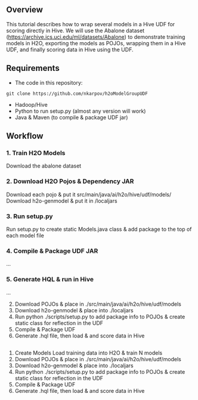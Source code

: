 ## Overview

This tutorial describes how to wrap several models in a Hive UDF for scoring directly in Hive. We will use the Abalone dataset (https://archive.ics.uci.edu/ml/datasets/Abalone) to demonstrate training models in H2O, exporting the models as POJOs, wrapping them in a Hive UDF, and finally scoring data in Hive using the UDF.

## Requirements

- The code in this repository:
```
git clone https://github.com/nkarpov/h2oModelGroupUDF
```
- Hadoop/Hive
- Python to run setup.py (almost any version will work)
- Java & Maven (to compile & package UDF jar)

## Workflow

### 1. Train H2O Models
Download the abalone dataset

### 2. Download H2O Pojos & Dependency JAR
Download each pojo & put it src/main/java/ai/h2o/hive/udf/models/
Download h2o-genmodel & put it in /localjars

### 3. Run setup.py
Run setup.py to create static Models.java class & add package to the top of each model file

### 4. Compile & Package UDF JAR
...

### 5. Generate HQL & run in Hive
...



2. Download POJOs & place in ./src/main/java/ai/h2o/hive/udf/models
3. Download h2o-genmodel & place into ./localjars
4. Run python ./scripts/setup.py to add package info to POJOs & create static class for reflection in the UDF
5. Compile & Package UDF
6. Generate .hql file, then load & and score data in Hive



##

1. Create Models
Load training data into H2O & train N models
2. Download POJOs & place in ./src/main/java/ai/h2o/hive/udf/models
3. Download h2o-genmodel & place into ./localjars
4. Run python ./scripts/setup.py to add package info to POJOs & create static class for reflection in the UDF
5. Compile & Package UDF
6. Generate .hql file, then load & and score data in Hive